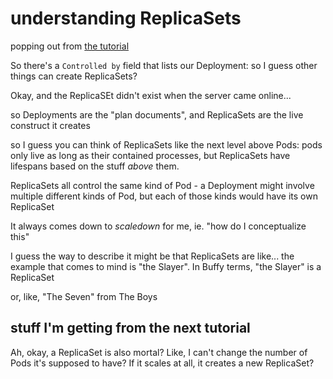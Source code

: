 # understanding ReplicaSets

popping out from [the tutorial](cps0h-ape60-pa820-68w3m-825h7)

So there's a `Controlled by` field that lists our Deployment: so I guess other things can create ReplicaSets?

Okay, and the ReplicaSEt didn't exist when the server came online...

so Deployments are the "plan documents", and ReplicaSets are the live construct it creates

so I guess you can think of ReplicaSets like the next level above Pods: pods only live as long as their contained processes, but ReplicaSets have lifespans based on the stuff *above* them.

ReplicaSets all control the same kind of Pod - a Deployment might involve multiple different kinds of Pod, but each of those kinds would have its own ReplicaSet

It always comes down to *scaledown* for me, ie. "how do I conceptualize this"

I guess the way to describe it might be that ReplicaSets are like... the example that comes to mind is "the Slayer". In Buffy terms, "the Slayer" is a ReplicaSet

or, like, "The Seven" from The Boys

## stuff I'm getting from the next tutorial

Ah, okay, a ReplicaSet is also mortal? Like, I can't change the number of Pods it's supposed to have? If it scales at all, it creates a new ReplicaSet?

